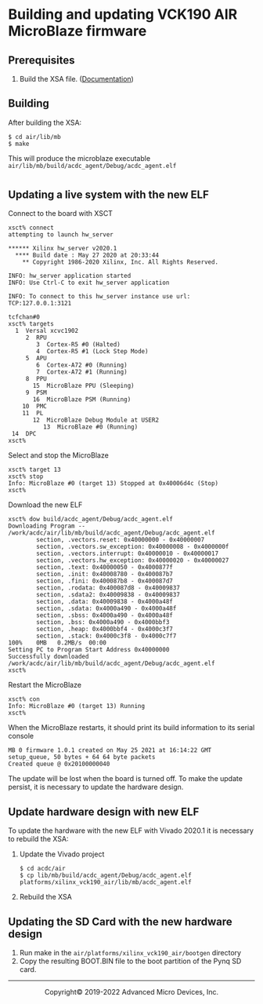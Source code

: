 
# Building and updating VCK190 AIR MicroBlaze firmware

## Prerequisites

1. Build the XSA file. ([Documentation](vck190_building_platform.md))

## Building

After building the XSA:

    $ cd air/lib/mb
    $ make

This will produce the microblaze executable `air/lib/mb/build/acdc_agent/Debug/acdc_agent.elf`

#
## Updating a live system with the new ELF
Connect to the board with XSCT

```
xsct% connect
attempting to launch hw_server

****** Xilinx hw_server v2020.1
  **** Build date : May 27 2020 at 20:33:44
    ** Copyright 1986-2020 Xilinx, Inc. All Rights Reserved.

INFO: hw_server application started
INFO: Use Ctrl-C to exit hw_server application

INFO: To connect to this hw_server instance use url: TCP:127.0.0.1:3121

tcfchan#0
xsct% targets
  1  Versal xcvc1902
     2  RPU
        3  Cortex-R5 #0 (Halted)
        4  Cortex-R5 #1 (Lock Step Mode)
     5  APU
        6  Cortex-A72 #0 (Running)
        7  Cortex-A72 #1 (Running)
     8  PPU
       15  MicroBlaze PPU (Sleeping)
     9  PSM
       16  MicroBlaze PSM (Running)
    10  PMC
    11  PL
       12  MicroBlaze Debug Module at USER2
          13  MicroBlaze #0 (Running)
 14  DPC
xsct%
```
Select and stop the MicroBlaze
```
xsct% target 13
xsct% stop
Info: MicroBlaze #0 (target 13) Stopped at 0x40006d4c (Stop)
xsct%
```
Download the new ELF
```
xsct% dow build/acdc_agent/Debug/acdc_agent.elf                                                                                                                        
Downloading Program -- /work/acdc/air/lib/mb/build/acdc_agent/Debug/acdc_agent.elf
        section, .vectors.reset: 0x40000000 - 0x40000007
        section, .vectors.sw_exception: 0x40000008 - 0x4000000f
        section, .vectors.interrupt: 0x40000010 - 0x40000017
        section, .vectors.hw_exception: 0x40000020 - 0x40000027
        section, .text: 0x40000050 - 0x4000877f
        section, .init: 0x40008780 - 0x400087b7
        section, .fini: 0x400087b8 - 0x400087d7
        section, .rodata: 0x400087d8 - 0x40009837
        section, .sdata2: 0x40009838 - 0x40009837
        section, .data: 0x40009838 - 0x4000a48f
        section, .sdata: 0x4000a490 - 0x4000a48f
        section, .sbss: 0x4000a490 - 0x4000a48f
        section, .bss: 0x4000a490 - 0x4000bbf3
        section, .heap: 0x4000bbf4 - 0x4000c3f7
        section, .stack: 0x4000c3f8 - 0x4000c7f7
100%    0MB   0.2MB/s  00:00                                                                                                                                           
Setting PC to Program Start Address 0x40000000
Successfully downloaded /work/acdc/air/lib/mb/build/acdc_agent/Debug/acdc_agent.elf
xsct%
```
Restart the MicroBlaze
```
xsct% con
Info: MicroBlaze #0 (target 13) Running
xsct%
```
When the MicroBlaze restarts, it should print its build information to its serial console
```
MB 0 firmware 1.0.1 created on May 25 2021 at 16:14:22 GMT                      
setup_queue, 50 bytes + 64 64 byte packets                                      
Created queue @ 0x20100000040                                                   
```
The update will be lost when the board is turned off.
To make the update persist, it is necessary to update the hardware design.

## Update hardware design with new ELF

To update the hardware with the new ELF with Vivado 2020.1 it is necessary to rebuild the XSA:

1. Update the Vivado project
    ```
    $ cd acdc/air
    $ cp lib/mb/build/acdc_agent/Debug/acdc_agent.elf platforms/xilinx_vck190_air/lib/mb/acdc_agent.elf
    ```

2. Rebuild the XSA

## Updating the SD Card with the new hardware design

1. Run make in the `air/platforms/xilinx_vck190_air/bootgen` directory
2. Copy the resulting BOOT.BIN file to the boot partition of the Pynq SD card.

-----

<p align="center">Copyright&copy; 2019-2022 Advanced Micro Devices, Inc.</p>